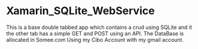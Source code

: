 # Xamarin_SQLite_WebService
This is a base double tabbed app which contains a crud using SQLite and it the other tab has a simple GET and POST using an API. The DataBase is allocated in Somee.com Using my Cibo Account with my gmail account.
